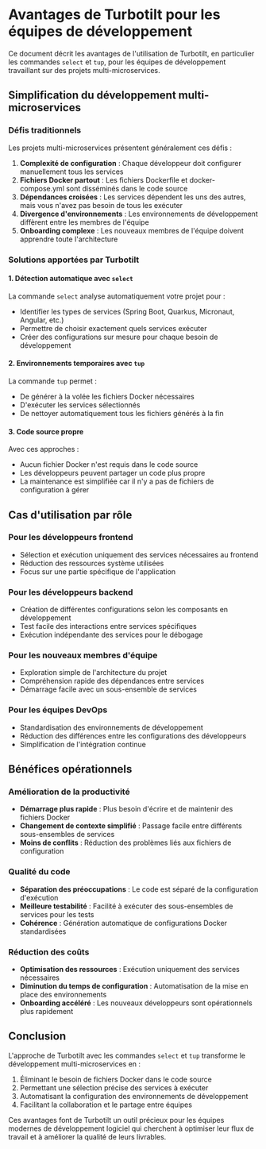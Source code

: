 # Avantages de Turbotilt pour les équipes de développement

Ce document décrit les avantages de l'utilisation de Turbotilt, en particulier les commandes `select` et `tup`, pour les équipes de développement travaillant sur des projets multi-microservices.

## Simplification du développement multi-microservices

### Défis traditionnels

Les projets multi-microservices présentent généralement ces défis :

1. **Complexité de configuration** : Chaque développeur doit configurer manuellement tous les services
2. **Fichiers Docker partout** : Les fichiers Dockerfile et docker-compose.yml sont disséminés dans le code source
3. **Dépendances croisées** : Les services dépendent les uns des autres, mais vous n'avez pas besoin de tous les exécuter
4. **Divergence d'environnements** : Les environnements de développement diffèrent entre les membres de l'équipe
5. **Onboarding complexe** : Les nouveaux membres de l'équipe doivent apprendre toute l'architecture

### Solutions apportées par Turbotilt

#### 1. Détection automatique avec `select`

La commande `select` analyse automatiquement votre projet pour :

- Identifier les types de services (Spring Boot, Quarkus, Micronaut, Angular, etc.)
- Permettre de choisir exactement quels services exécuter
- Créer des configurations sur mesure pour chaque besoin de développement

#### 2. Environnements temporaires avec `tup`

La commande `tup` permet :

- De générer à la volée les fichiers Docker nécessaires
- D'exécuter les services sélectionnés
- De nettoyer automatiquement tous les fichiers générés à la fin

#### 3. Code source propre

Avec ces approches :

- Aucun fichier Docker n'est requis dans le code source
- Les développeurs peuvent partager un code plus propre
- La maintenance est simplifiée car il n'y a pas de fichiers de configuration à gérer

## Cas d'utilisation par rôle

### Pour les développeurs frontend

- Sélection et exécution uniquement des services nécessaires au frontend
- Réduction des ressources système utilisées
- Focus sur une partie spécifique de l'application

### Pour les développeurs backend

- Création de différentes configurations selon les composants en développement
- Test facile des interactions entre services spécifiques
- Exécution indépendante des services pour le débogage

### Pour les nouveaux membres d'équipe

- Exploration simple de l'architecture du projet
- Compréhension rapide des dépendances entre services
- Démarrage facile avec un sous-ensemble de services

### Pour les équipes DevOps

- Standardisation des environnements de développement
- Réduction des différences entre les configurations des développeurs
- Simplification de l'intégration continue

## Bénéfices opérationnels

### Amélioration de la productivité

- **Démarrage plus rapide** : Plus besoin d'écrire et de maintenir des fichiers Docker
- **Changement de contexte simplifié** : Passage facile entre différents sous-ensembles de services
- **Moins de conflits** : Réduction des problèmes liés aux fichiers de configuration

### Qualité du code

- **Séparation des préoccupations** : Le code est séparé de la configuration d'exécution
- **Meilleure testabilité** : Facilité à exécuter des sous-ensembles de services pour les tests
- **Cohérence** : Génération automatique de configurations Docker standardisées

### Réduction des coûts

- **Optimisation des ressources** : Exécution uniquement des services nécessaires
- **Diminution du temps de configuration** : Automatisation de la mise en place des environnements
- **Onboarding accéléré** : Les nouveaux développeurs sont opérationnels plus rapidement

## Conclusion

L'approche de Turbotilt avec les commandes `select` et `tup` transforme le développement multi-microservices en :

1. Éliminant le besoin de fichiers Docker dans le code source
2. Permettant une sélection précise des services à exécuter
3. Automatisant la configuration des environnements de développement
4. Facilitant la collaboration et le partage entre équipes

Ces avantages font de Turbotilt un outil précieux pour les équipes modernes de développement logiciel qui cherchent à optimiser leur flux de travail et à améliorer la qualité de leurs livrables.
